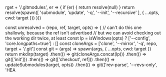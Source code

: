 rget + '/.gitmodules', er => {
    if (er) {
      return resolve(null)
    }
    return resolve(spawn([
      'submodule',
      'update',
      '-q',
      '--init',
      '--recursive'
    ], { ...opts, cwd: target }))
  }))

const unresolved = (repo, ref, target, opts) => {
  // can't do this one shallowly, because the ref isn't advertised
  // but we can avoid checking out the working dir twice, at least
  const lp = isWindows(opts) ? ['--config', 'core.longpaths=true'] : []
  const cloneArgs = ['clone', '--mirror', '-q', repo, target + '/.git']
  const git = (args) => spawn(args, { ...opts, cwd: target })
  return mkdirp(target)
    .then(() => git(cloneArgs.concat(lp)))
    .then(() => git(['init']))
    .then(() => git(['checkout', ref]))
    .then(() => updateSubmodules(target, opts))
    .then(() => git(['rev-parse', '--revs-only', 'HEA